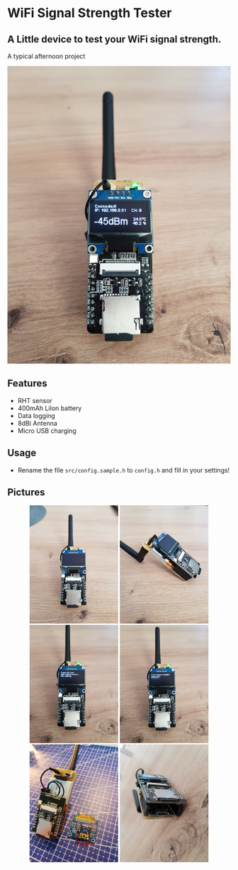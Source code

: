 # WiFi Signal Strength Tester
## A Little device to test your WiFi signal strength.
A typical afternoon project
<p align="middle">
  <img src="pictures/wifi_tester_pic%20(5).jpg" width="800" />
</p>

## Features
- RHT sensor
- 400mAh LiIon battery
- Data logging
- 8dBi Antenna
- Micro USB charging

## Usage
- Rename the file ```src/config.sample.h``` to ```config.h``` and fill in your settings!

## Pictures
<p align="middle">
  <img src="pictures/wifi_tester_pic%20(1).jpg" width="200" />
  <img src="pictures/wifi_tester_pic%20(2).jpg" width="200" />
  <img src="pictures/wifi_tester_pic%20(3).jpg" width="200" />
  <img src="pictures/wifi_tester_pic%20(4).jpg" width="200" />
  <img src="pictures/wifi_tester_pic%20(6).jpg" width="200" />
  <img src="pictures/wifi_tester_pic%20(7).jpg" width="200" />
</p>